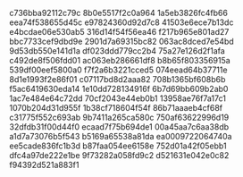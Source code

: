 c736bba92112c79c
8b0e5517f2c0a964
1a5eb3826fc4fb66
eea74f538655d45c
e97824360d92d7c8
41503e6ece7b13dc
e4bcdae06e530ab5
316d14f54f56ea46
f217b965e801ad27
bbc7733cef9dbd9e
2901d7a69315bc82
063ac8dced7e54bd
9d53db550e141d1a
df023ddd779cc2b4
75a27e126d2f1afa
c492de8f506fdd01
ac063eb286661df8
b8b65f803356915a
539df00eef5800a0
f7f2a6b3221cced5
074eead64b37711e
8d1e1993f2e86f01
c07117bd8d2aaa82
708b1365bf608b6b
f5ac6419630eda14
1e10dd728134916f
6b7d69bb609b2ab0
1ac7e484e64c72dd
70cf2043e44eb0b1
13958ae76f7a17c1
1070b204d31d955f
1b38cf718604f54f
86b71aaaeb4cf68f
c31775f552c693ab
9b7411a265ca580c
750af63622996d19
32dfdb31f00d44f0
ecaad7f75b694de1
00a45aa7c6aa38db
a1d7a73076b5f543
b5169a65538a81da
ea0009722064740a
ee5cade836fc1b3d
b87faa054ee6158e
752d01a42f05ebb1
dfc4a97de222e1be
9f73282a058fd9c2
d521631e042e0c82
f94392d521a883f1
